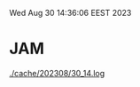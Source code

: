 Wed Aug 30 14:36:06 EEST 2023
# JAM
<a href='./cache/202308/30_14.log'>./cache/202308/30_14.log</a>
